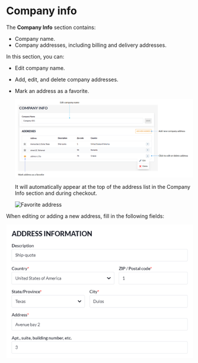 # Company info

The **Company Info** section contains:

* Company name.
* Company addresses, including billing and delivery addresses.

In this section, you can:

* Edit company name.
* Add, edit, and delete company addresses.
* Mark an address as a favorite. 

    ![Addresses](../media/company-info.png)

    It will automatically appear at the top of the address list in the Company Info section and during checkout.

    ![Favorite address](../media/favorite-address.gif)

When editing or adding a new address, fill in the following fields:

![new-address](../media/company-address.png)

